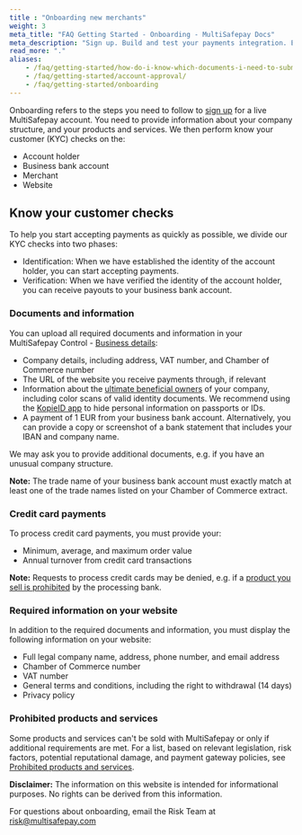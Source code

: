 ```yaml
---
title : "Onboarding new merchants"
weight: 3
meta_title: "FAQ Getting Started - Onboarding - MultiSafepay Docs"
meta_description: "Sign up. Build and test your payments integration. Explore our products and services. Use our API Reference, SDKs, and wrappers. Get support."
read_more: "."
aliases:
    - /faq/getting-started/how-do-i-know-which-documents-i-need-to-submit-and-which-data-to-post-on-my-website/
    - /faq/getting-started/account-approval/
    - /faq/getting-started/onboarding
---
```

Onboarding refers to the steps you need to follow to [sign up](https://merchant.multisafepay.com/signup) for a live MultiSafepay account. You need to provide information about your company structure, and your products and services. We then perform know your customer (KYC) checks on the:

* Account holder
* Business bank account
* Merchant
* Website

## Know your customer checks
To help you start accepting payments as quickly as possible, we divide our KYC checks into two phases:

* Identification: When we have established the identity of the account holder, you can start accepting payments.
* Verification: When we have verified the identity of the account holder, you can receive payouts to your business bank account.

### Documents and information

You can upload all required documents and information in your MultiSafepay Control - [Business details](https://merchant.multisafepay.com/onboarding):

* Company details, including address, VAT number, and Chamber of Commerce number
* The URL of the website you receive payments through, if relevant 
* Information about the [ultimate beneficial owners](/faq/getting-started/ultimate-beneficial-owner-form/) of your company, including color scans of valid identity documents. We recommend using the [KopieID app](https://www.rijksoverheid.nl/onderwerpen/identiteitsfraude/vraag-en-antwoord/veilige-kopie-identiteitsbewijs) to hide personal information on passports or IDs.
* A payment of 1 EUR from your business bank account. Alternatively, you can provide a copy or screenshot of a bank statement that includes your IBAN and company name.

We may ask you to provide additional documents, e.g. if you have an unusual company structure.

**Note:** The trade name of your business bank account must exactly match at least one of the trade names listed on your Chamber of Commerce extract.

### Credit card payments
To process credit card payments, you must provide your:

* Minimum, average, and maximum order value
* Annual turnover from credit card transactions

**Note:** Requests to process credit cards may be denied, e.g. if a [product you sell is prohibited](/faq/getting-started/prohibited-products-and-services/) by the processing bank.

### Required information on your website

In addition to the required documents and information, you must display the following information on your website:

* Full legal company name, address, phone number, and email address
* Chamber of Commerce number
* VAT number
* General terms and conditions, including the right to withdrawal (14 days)
* Privacy policy

### Prohibited products and services

Some products and services can't be sold with MultiSafepay or only if additional requirements are met. For a list, based on relevant legislation, risk factors, potential reputational damage, and payment gateway policies, see [Prohibited products and services](/faq/getting-started/prohibited-products-and-services/).

**Disclaimer:** The information on this website is intended for informational purposes. No rights can be derived from this information.

For questions about onboarding, email the Risk Team at <risk@multisafepay.com>
